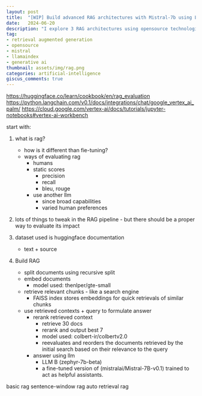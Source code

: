 ```yaml
---
layout: post
title:  "[WIP] Build advanced RAG architectures with Mistral-7b using LlamaIndex"
date:   2024-06-20
description: "I explore 3 RAG architectures using opensource technologies."
tag:
- retrieval augmented generation
- opensource
- mistral
- llamaindex
- generative ai
thumbnail: assets/img/rag.png
categories: artificial-intelligence
giscus_comments: true
---
```


https://huggingface.co/learn/cookbook/en/rag_evaluation
https://python.langchain.com/v0.1/docs/integrations/chat/google_vertex_ai_palm/
https://cloud.google.com/vertex-ai/docs/tutorials/jupyter-notebooks#vertex-ai-workbench

start with:

1. what is rag?
    - how is it different than fie-tuning?
    - ways of evaluating rag
        - humans
        - static scores
            - precision
            - recall
            - bleu, rouge
        - use another llm
            - since broad capabilities
            - varied human preferences

3. lots of things to tweak in the RAG pipeline - but there should be a proper way to evaluate its impact

4. dataset used is huggingface documentation
    - text + source

6. Build RAG
    - split documents using recursive split
    - embed documents
        - model used: thenlper/gte-small
    - retrieve relevant chunks - like a search engine
        - FAISS index stores embeddings for quick retrievals of similar chunks
    - use retrieved contexts + query to formulate answer
        - rerank retrieved context
            - retrieve 30 docs
            - rerank and output best 7
            - model used: colbert-ir/colbertv2.0
            - reevaluates and reorders the documents retrieved by the initial search based on their relevance to the query
        - answer using llm
            - LLM B (zephyr-7b-beta)
            - a fine-tuned version of (mistralai/Mistral-7B-v0.1) trained to act as helpful assistants.


basic rag
sentence-window rag
auto retrieval rag



